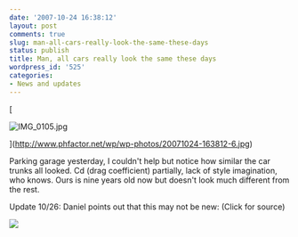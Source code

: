 ```yaml
---
date: '2007-10-24 16:38:12'
layout: post
comments: true
slug: man-all-cars-really-look-the-same-these-days
status: publish
title: Man, all cars really look the same these days
wordpress_id: '525'
categories:
- News and updates
---
```






[


![IMG_0105.jpg](http://www.phfactor.net/wp/wp-photos/thumb.20071024-163812-6.jpg)



](http://www.phfactor.net/wp/wp-photos/20071024-163812-6.jpg)

Parking garage yesterday, I couldn't help but notice how similar the   car trunks all looked. Cd (drag coefficient) partially, lack of style   imagination, who knows. Ours is nine years old now but doesn't look   much different from the rest.

Update 10/26: Daniel points out that this may not be new: (Click for source)


[![](http://www.phfactor.net/wp-pics/p06176-wp.jpg)](http://webapp1.dlib.indiana.edu/cushman/results/detail.do?query=subject%3A%22Automobiles%22+AND+genre%3A%22Snapshots%22&page=2&pagesize=20&display=thumbcap&action=browse&pnum=P06176)
